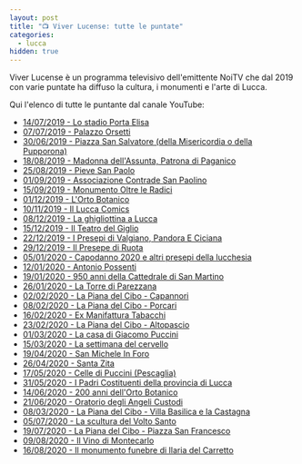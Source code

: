 ```yaml
---
layout: post
title: "📺 Viver Lucense: tutte le puntate"
categories:
  - lucca
hidden: true
---
```


Viver Lucense è un programma televisivo dell'emittente NoiTV che dal 2019 con
varie puntate ha diffuso la cultura, i monumenti e l'arte di Lucca.

Qui l'elenco di tutte le puntante dal canale YouTube:

<!-- more -->

* [14/07/2019 - Lo stadio Porta Elisa](https://www.youtube.com/watch?v=xbGlMoQEdPg)
* [07/07/2019 - Palazzo Orsetti](https://www.youtube.com/watch?v=SlZQWn8kN7E)
* [30/06/2019 - Piazza San Salvatore (della Misericordia o della Pupporona)](https://www.youtube.com/watch?v=bkuhZHenLXk)
* [18/08/2019 - Madonna dell'Assunta, Patrona di Paganico](https://www.youtube.com/watch?v=QgWPF9ckFPo)
* [25/08/2019 - Pieve San Paolo](https://www.youtube.com/watch?v=97TJNyH9sCA)
* [01/09/2019 - Associazione Contrade San Paolino](https://www.youtube.com/watch?v=M3lAgSwlEFA)
* [15/09/2019 - Monumento Oltre le Radici](https://www.youtube.com/watch?v=BvWQDLedDdE)
* [01/12/2019 - L'Orto Botanico](https://www.youtube.com/watch?v=MCbh2aQQLcU)
* [10/11/2019 - Il Lucca Comics](https://www.youtube.com/watch?v=5qPQNeo6AsI)
* [08/12/2019 - La ghigliottina a Lucca](https://www.youtube.com/watch?v=--wc7VNXUAY)
* [15/12/2019 - Il Teatro del Giglio](https://www.youtube.com/watch?v=CeEcNkoEP0A)
* [22/12/2019 - I Presepi di Valgiano, Pandora E Ciciana](https://www.youtube.com/watch?v=rP0UpcU9mck)
* [29/12/2019 - Il Presepe di Ruota](https://www.youtube.com/watch?v=0Pd7Z3flfcc)
* [05/01/2020 - Capodanno 2020 e altri presepi della lucchesia](https://www.youtube.com/watch?v=3RfxjslldP0)
* [12/01/2020 - Antonio Possenti](https://www.youtube.com/watch?v=n6-F4jtUZxY)
* [19/01/2020 - 950 anni della Cattedrale di San Martino](https://www.youtube.com/watch?v=-7NAPyxZKCM)
* [26/01/2020 - La Torre di Parezzana](https://www.youtube.com/watch?v=4rIZdQQ5WK8)
* [02/02/2020 - La Piana del Cibo - Capannori](https://www.youtube.com/watch?v=fx_KS1wDPUQ)
* [08/02/2020 - La Piana del Cibo - Porcari](https://www.youtube.com/watch?v=8VkEJMlTQbg)
* [16/02/2020 - Ex Manifattura Tabacchi](https://www.youtube.com/watch?v=dAJQBOmQXUw)
* [23/02/2020 - La Piana del Cibo - Altopascio](https://www.youtube.com/watch?v=QBNx8Fs6Ig8)
* [01/03/2020 - La casa di Giacomo Puccini](https://www.youtube.com/watch?v=KL3NugfA9RY)
* [15/03/2020 - La settimana del cervello](https://www.youtube.com/watch?v=CR9ahWm808Q)
* [19/04/2020 - San Michele In Foro](https://www.youtube.com/watch?v=9wwT9D4mkuA)
* [26/04/2020 - Santa Zita](https://www.youtube.com/watch?v=Gz17BXLB-fo)
* [17/05/2020 - Celle di Puccini (Pescaglia)](https://www.youtube.com/watch?v=_w960NfdT9U)
* [31/05/2020 - I Padri Costituenti della provincia di Lucca](https://www.youtube.com/watch?v=lzxXtAsfacE)
* [14/06/2020 - 200 anni dell'Orto Botanico](https://www.youtube.com/watch?v=ZcehiEkzvPQ)
* [21/06/2020 - Oratorio degli Angeli Custodi](https://www.youtube.com/watch?v=gK6MH9qwKbM)
* [08/03/2020 - La Piana del Cibo - Villa Basilica e la Castagna](https://www.youtube.com/watch?v=bejisIMELpg)
* [05/07/2020 - La scultura del Volto Santo](https://www.youtube.com/watch?v=XalF9jRWX24)
* [19/07/2020 - La Piana del Cibo - Piazza San Francesco](https://www.youtube.com/watch?v=YgaMO9PETGI)
* [09/08/2020 - Il Vino di Montecarlo](https://www.youtube.com/watch?v=1ZsQbI2BBr4)
* [16/08/2020 - Il monumento funebre di Ilaria del Carretto](https://www.youtube.com/watch?v=cQJYKgaiVAg)
